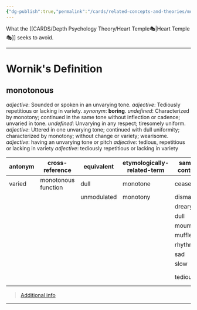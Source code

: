 ```yaml
---
{"dg-publish":true,"permalink":"/cards/related-concepts-and-theories/monotonous/","created":"2023-05-10T21:11:37.386+02:00","updated":"2023-05-10T21:12:39.605+02:00"}
---
```


What the [[CARDS/Depth Psychology Theory/Heart Temple🎭\|Heart Temple🎭]] seeks to avoid. 

---
# Wornik's Definition
## monotonous
*adjective*: Sounded or spoken in an unvarying tone.
*adjective*: Tediously repetitious or lacking in variety. <i>synonym</i>: <strong> boring</strong>.
*undefined*: Characterized by monotony; continued in the same tone without inflection or cadence; unvaried in tone.
*undefined*: Unvarying in any respect; tiresomely uniform.
*adjective*: Uttered in one unvarying tone; continued with dull uniformity; characterized by monotony; without change or variety; wearisome.
*adjective*: having an unvarying <xref>tone</xref> or <xref>pitch</xref>
*adjective*: <xref>tedious</xref>, <xref>repetitious</xref> or lacking in <xref>variety</xref>
*adjective*: tediously repetitious or lacking in variety

| antonym |cross-reference |equivalent |etymologically-related-term |same-context |synonym |
| --- | --- | --- | --- | --- | --- |
| varied | monotonous function | dull | monotone | ceaseless | alliterating |
|  |  | unmodulated | monotony | dismal | alliterative |
|  |  |  |  | dreary | articulated |
|  |  |  |  | dull | assonant |
|  |  |  |  | mournful | banal |
|  |  |  |  | muffle | banausic |
|  |  |  |  | rhythmic | belabored |
|  |  |  |  | sad | blah |
|  |  |  |  | slow | boring |
|  |  |  |  | tedious | broken-record |

> [Additional info](https://www.wordnik.com/words/monotonous)
---